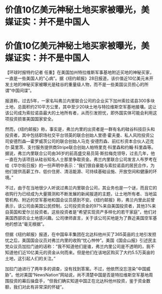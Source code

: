 # 价值10亿美元神秘土地买家被曝光，美媒证实：并不是中国人

# 价值10亿美元神秘土地买家被曝光，美媒证实：并不是中国人

【环球时报特约记者
任重】在美国加州特拉维斯军事基地附近买地的神秘买家，一直是一些美国人的“心病”。据《纽约邮报》28日报道，该价值近10亿美元未开发土地的神秘买家被曝光是硅谷的重量级人物，而不是一些美国议员担心的所谓“中国间谍”。

报道称，过去5年，一家名叫弗兰内里联合公司的企业买下加州索拉诺县300多块土地，总面积约210平方公里，其中至少20块土地与特拉维斯空军基地接壤。这让该公司成为索拉诺县最大的土地所有者，从而引发担忧，即外国实体可能会利用这项投资损害美国国家安全。

然而，《纽约邮报》称，事实是，弗兰内里的出资者是一群有名的硅谷科技巨头和投资者，其中包括职场社交平台领英的联合创始人里德·霍夫曼、私人风险投资公司安德烈森—霍罗威茨公司的联合创始人马克·安德烈森、前红杉资本合伙人迈克尔·莫里茨、支付服务提供商Stripe联合创始人帕特里克·科里森和约翰·科里森等。据说，弗兰内里联合公司由36岁的前高盛交易员简·斯拉梅克领导，过去几年，他一直在为该项目从硅谷知名人士那里争取资金。弗兰内里联合公司发言人布罗考在给《华尔街日报》的一份声明中表示：“我们很自豪能与索拉诺县的居民合作，为他们提供高薪工作、低价住房、清洁能源、可持续基础设施、开放空间和健康的环境。”

不过，由于在当地很少人听说过弗兰内里联合公司，其业务也是一个谜，而且它的收购行为已经成为大量猜测和不断发展的新闻报道的主题，让土地所有者、当地监管机构、附近的空军基地和国会议员感到不安。《纽约邮报》称，弗兰内里此前曾表示，该公司由美国公民控制，公司投资资金的97%来自美国投资者，其他3%来自英国和爱尔兰投资者。这些投资者是“希望实现资产多样化的若干家庭”，他们对美国西部农业土地感兴趣。公司律师直言，关于该公司买地是为了靠近美国空军基地的想法“毫无根据”。

但据《纽约邮报》报道，在中国阜丰集团在北达科他州买了365英亩的土地引发担忧之后，美国国会议员对弗兰内里的收购“忧心忡忡”。美国《国会山报》引述民主党众议员加拉门迪的话称：“我不知道他们是谁，弗兰内里公司是不透明的，我不知道他们近10亿美元的资金从何而来。但是他们在该地区购买了大约5.5万英亩的土地，这引起人们的关注。”

加拉门迪进行了两年多的调查，没有找到答案。不过，他依然没忘渲染“中国威胁”。他对美国“NewsNation”网站说，尚不清楚中国是否是特拉维斯空军基地周围投资的幕后操盘手，“但我们确实知道中国正在北达科他州投资，鉴于资金数额，我们对此有非常深的怀疑”。

